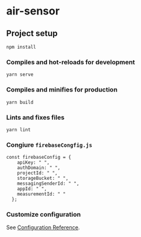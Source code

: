# air-sensor

## Project setup
```
npm install
```

### Compiles and hot-reloads for development
```
yarn serve
```

### Compiles and minifies for production
```
yarn build
```

### Lints and fixes files
```
yarn lint
```
### Congiure ```firebaseCongfig.js```

```
const firebaseConfig = {
    apiKey: " ",
    authDomain: " ",
    projectId: " ",
    storageBucket: " ",
    messagingSenderId: " ",
    appId: " ",
    measurementId: " "
  };
```

### Customize configuration
See [Configuration Reference](https://cli.vuejs.org/config/).
